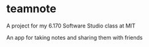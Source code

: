 teamnote
========
A project for my 6.170 Software Studio class at MIT

An app for taking notes and sharing them with friends